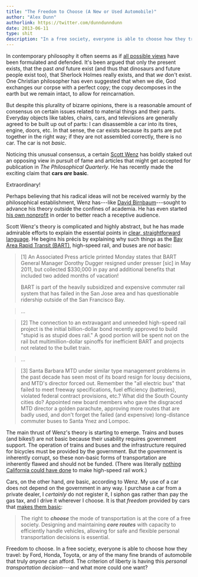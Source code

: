 ```yaml
---
title: "The Freedom to Choose (A New or Used Automobile)"
author: "Alex Dunn"
authorlink: https://twitter.com/dunndunndunn
date: 2013-06-11
type: shit
description: "In a free society, everyone is able to choose how they travel: by Ford, Honda, Toyota, or any of the many fine brands of automobile that truly anyone can afford."
---
```


In contemporary philosophy it often seems as if
[all possible views](https://twitter.com/possibleviews "@possibleviews
on Twitter") have been formulated and defended.  It's been argued that
only the present exists, that the past *and* future exist (and thus
that dinosaurs and future people exist too), that Sherlock Holmes
really exists, and that *we* don't exist.  One Christian philosopher
has even suggested that when we die, God exchanges our corpse with a
perfect copy; the copy decomposes in the earth but we remain intact,
to allow for reincarnation.

But despite this plurality of bizarre opinions, there is a reasonable
amount of consensus on certain issues related to material things and
their parts.  Everyday objects like tables, chairs, cars, and
televisions are generally agreed to be built up out of parts: I can
disassemble a car into its tires, engine, doors, etc.  In that sense,
the car exists because its parts are put together in the right way; if
they are not assembled correctly, there is no car.  The car is not
*basic*.

Noticing this unusual consensus, a certain
[Scott Wenz](https://www.youtube.com/watch?v=QS5__yFW5EE "CARSAREBASIC
Interview 1OF4") has boldly staked out an opposing view in pursuit of
fame and articles that might get accepted for publication in *The
Philosophical Quarterly*.  He has recently made the exciting claim
that **cars *are* basic**.

Extraordinary!

Perhaps believing that his radical ideas will not be received warmly
by the philosophical establishment, Wenz has---like
[David Birnbaum](https://chronicle.com/blogs/percolator/the-strangest-conference-i-ever-attended/32805
"The Strangest Conference I Ever Attended")---sought to advance his
theory outside the confines of academia.  He has even started
[his own nonprofit](http://www.carsarebasic.org/ "Cars Are Basic") in
order to better reach a receptive audience.

Scott Wenz's theory is complicated and highly abstract, but he has
made admirable efforts to explain the essential points in
[clear, straightforward language](http://www.noozhawk.com/article/letter_to_the_editor_high-speed_rail_bart_and_santa_barbara_connected/
"Letter to the Editor: High-Speed Rail, BART and Santa Barbara
Connected?").  He begins his précis by explaining why such things
as the [Bay Area Rapid Transit (BART)](http://www.bart.gov/),
high-speed rail, and buses are *not* basic:

> [1] An Associated Press article printed Monday states that BART General
> Manager Dorothy Dugger resigned under presser [sic] in May 2011, but
> collected $330,000 in pay and additional benefits that included two
> added months of vacation!
>
> BART is part of the heavily subsidized and expensive commuter rail
> system that has failed in the San Jose area and has questionable
> ridership outside of the San Francisco Bay.

> ...

> [2] The connection to an extravagant and unneeded high-speed rail
> project is the initial billion-dollar bond recently approved to
> build "stupid is as stupid does rail."  A good portion will be spent
> not on the rail but multimillion-dollar spinoffs for inefficient
> BART and projects not related to the bullet train.

> ...

> [3] Santa Barbara MTD under similar type management problems in the past
> decade has seen most of its board resign for lousy decisions, and
> MTD's director forced out. Remember the "all electric bus" that
> failed to meet freeway specifications, fuel efficiency (batteries),
> violated federal contract provisions, etc.?  What did the South
> County cities do?  Appointed new board members who gave the
> disgraced MTD director a golden parachute, approving more routes
> that are badly used, and don't forget the failed (and expensive)
> long-distance commuter buses to Santa Ynez and Lompoc.

The main thrust of Wenz's theory is starting to emerge.  Trains and
buses (and bikes!) are not basic because their usability requires
government support.  The operation of trains and buses and the
infrastructure required for bicycles must be provided by the
government.  But the government is inherently corrupt, so these
non-basic forms of transportation are inherently flawed and should not
be funded.  (There was literally
[nothing California could have done](http://web.archive.org/web/20120715031917/http://www.latimes.com/news/local/la-me-rail-advice-20120709,0,973921,full.story
"LA Times: High-speed rail officials rebuffed proposal from French
railway") to make high-speed rail work.)

Cars, on the other hand, *are* basic, according to Wenz.  My use of a
car does not depend on the government in any way.  I purchase a car
from a private dealer, I *certainly* do not register it, I siphon gas
rather than pay the gas tax, and I drive it wherever I choose.  It is
that *freedom* provided by cars that
[makes them basic](http://www.carsarebasic.org/mission.html "Mission
Statement for Cars Are Basic"):

> The right to ***choose*** the mode of transportation is at the core
> of a free society.  Designing and maintaining ***core routes*** with
> capacity to efficiently handle vehicles, allowing for safe and
> flexible personal transportation decisions is essential.

Freedom to choose.  In a free society, everyone is able to choose how
they travel: by Ford, Honda, Toyota, or any of the many fine brands of
automobile that truly *anyone* can afford.  The criterion of liberty
is having this *personal transportation decision*---and what more
could one want?
